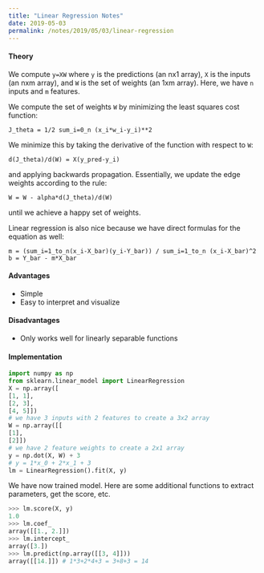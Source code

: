 ```yaml
---
title: "Linear Regression Notes"
date: 2019-05-03
permalink: /notes/2019/05/03/linear-regression
--- 
```


#### Theory
We compute `y=XW` where `y` is the predictions (an nx1 array), `X` is the inputs (an nxm array), and `W` is the set of weights (an 1xm array). Here, we have `n` inputs and `m` features.

We compute the set of weights `W` by minimizing the least squares cost function:
```
J_theta = 1/2 sum_i=0_n (x_i*w_i-y_i)**2
``` 

We minimize this by taking the derivative of the function with respect to `W`:
```
d(J_theta)/d(W) = X(y_pred-y_i)
```
and applying backwards propagation. Essentially, we update the edge weights according to the rule:
```
W = W - alpha*d(J_theta)/d(W)
```
until we achieve a happy set of weights.

Linear regression is also nice because we have direct formulas for the equation as well:
```
m = (sum_i=1_to_n(x_i-X_bar)(y_i-Y_bar)) / sum_i=1_to_n (x_i-X_bar)^2
b = Y_bar - m*X_bar
```

#### Advantages
- Simple
- Easy to interpret and visualize

#### Disadvantages
- Only works well for linearly separable functions 

#### Implementation
```python
import numpy as np
from sklearn.linear_model import LinearRegression
X = np.array([
[1, 1],
[2, 3],
[4, 5]])
# we have 3 inputs with 2 features to create a 3x2 array
W = np.array([[
[1],
[2]])
# we have 2 feature weights to create a 2x1 array
y = np.dot(X, W) + 3 
# y = 1*x_0 + 2*x_1 + 3
lm = LinearRegression().fit(X, y)
```

We have now trained model. Here are some additional functions to extract parameters, get the score, etc.
```python
>>> lm.score(X, y)
1.0
>>> lm.coef_
array([[1., 2.]])
>>> lm.intercept_
array([3.])
>>> lm.predict(np.array([[3, 4]]))
array([[14.]]) # 1*3+2*4+3 = 3+8+3 = 14
```

